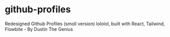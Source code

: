 # github-profiles
Redesigned GIthub Profiles (smoll version) lololol, built with React, Tailwind, Flowbite - By Dustin The Genius
